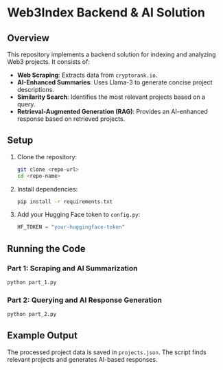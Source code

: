 # Web3Index Backend & AI Solution

## Overview
This repository implements a backend solution for indexing and analyzing Web3 projects. 
It consists of:
- **Web Scraping**: Extracts data from `cryptorank.io`.
- **AI-Enhanced Summaries**: Uses Llama-3 to generate concise project descriptions.
- **Similarity Search**: Identifies the most relevant projects based on a query.
- **Retrieval-Augmented Generation (RAG)**: Provides an AI-enhanced response based on retrieved projects.

## Setup
1. Clone the repository:
   ```bash
   git clone <repo-url>
   cd <repo-name>
   ```

2. Install dependencies:
   ```bash
   pip install -r requirements.txt
   ```

3. Add your Hugging Face token to `config.py`:
   ```python
   HF_TOKEN = "your-huggingface-token"
   ```

## Running the Code
### Part 1: Scraping and AI Summarization
```bash
python part_1.py
```

### Part 2: Querying and AI Response Generation
```bash
python part_2.py
```

## Example Output
The processed project data is saved in `projects.json`. The script finds relevant projects and generates AI-based responses.
